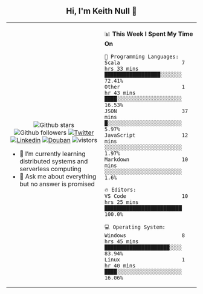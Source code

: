 <h2 align="center"> Hi, I'm Keith Null 👋 </h2>

<table>
    <tr>
        <td valign="center" width="50%">
            <p align="center">
              <img src="https://img.shields.io/github/stars/keithnull?style=social" alt="Github stars" />
              <img src="https://img.shields.io/github/followers/keithnull?style=social" alt="Github followers" />
              <a href="https://twitter.com/_keithnull"><img src="https://img.shields.io/badge/@__keithnull-1DA1F2?style=flat&logo=Twitter&logoColor=white" alt="Twitter"/></a>
              <a href="https://www.linkedin.com/in/wuzhengke/?locale=en_US"><img src="https://img.shields.io/badge/@wuzhengke-0073b1?style=flat&logo=LinkedIn&logoColor=white" alt="Linkedin" /></a>
              <a href="https://www.douban.com/people/keith1"><img src="https://img.shields.io/badge/@keith1-007722?style=flat&logo=Douban&logoColor=white" alt="Douban" /></a>
              <img src="https://visitor-badge.glitch.me/badge?page_id=keithnull" alt="vistors" />
            </p>
            <ul>
                <li>🌱 I’m currently learning distributed systems and serverless computing</li>
                <li>💬 Ask me about everything but no answer is promised</li>
            </ul>
        </td>
       <td valign="top" width="50%">
    
<!--START_SECTION:waka-->
📊 **This Week I Spent My Time On** 

```text
💬 Programming Languages: 
Scala                    7 hrs 33 mins       ██████████████████░░░░░░░   72.41% 
Other                    1 hr 43 mins        ████░░░░░░░░░░░░░░░░░░░░░   16.53% 
JSON                     37 mins             █░░░░░░░░░░░░░░░░░░░░░░░░   5.97% 
JavaScript               12 mins             ░░░░░░░░░░░░░░░░░░░░░░░░░   1.97% 
Markdown                 10 mins             ░░░░░░░░░░░░░░░░░░░░░░░░░   1.6%

🔥 Editors: 
VS Code                  10 hrs 25 mins      █████████████████████████   100.0%

💻 Operating System: 
Windows                  8 hrs 45 mins       █████████████████████░░░░   83.94% 
Linux                    1 hr 40 mins        ████░░░░░░░░░░░░░░░░░░░░░   16.06%

```


<!--END_SECTION:waka-->
</td></tr>
</table>


